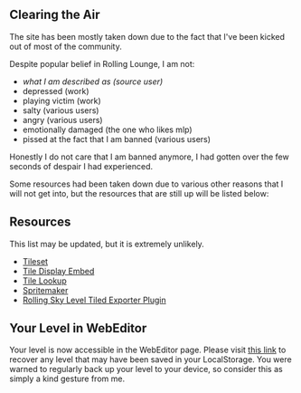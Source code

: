 ## Clearing the Air
The site has been mostly taken down due to the fact that I've been kicked out of most of the community.

Despite popular belief in Rolling Lounge, I am not:
 - *what I am described as (source user)*
 - depressed (work)
 - playing victim (work)
 - salty (various users)
 - angry (various users)
 - emotionally damaged (the one who likes mlp)
 - pissed at the fact that I am banned (various users)

Honestly I do not care that I am banned anymore, I had gotten over the few seconds of despair I had experienced.

Some resources had been taken down due to various other reasons that I will not get into, but the resources that are still up will be listed below:

## Resources
This list may be updated, but it is extremely unlikely.

 - [Tileset](https://sqdldev.github.io/rolling-sky/tileset/)
 - [Tile Display Embed](https://sqdldev.github.io/rolling-sky/tileset/display?tile=1)
 - [Tile Lookup](https://sqdldev.github.io/rolling-sky/tile-lookup/)
 - [Spritemaker](https://sqdldev.github.io/rolling-sky/spritesheet-creator/)
 - [Rolling Sky Level Tiled Exporter Plugin](https://sqdldev.github.io/RollingSkyLevelExporter_public.js)

## Your Level in WebEditor
Your level is now accessible in the WebEditor page. Please visit [this link](https://sqdldev.github.io/rolling-sky/level-editor/level-recovery/) to recover any level that may have been saved in your LocalStorage. You were warned to regularly back up your level to your device, so consider this as simply a kind gesture from me.
